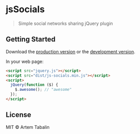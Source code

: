 # jsSocials

> Simple social networks sharing jQuery plugin


## Getting Started

Download the [production version][min] or the [development version][max].

[min]: https://raw.githubusercontent.com/tabalinas/jquery-js-socials/master/dist/jquery.js-socials.min.js
[max]: https://raw.githubusercontent.com/tabalinas/jquery-js-socials/master/dist/jquery.js-socials.js

In your web page:

```html
<script src="jquery.js"></script>
<script src="dist/js-socials.min.js"></script>
<script>
  jQuery(function ($) {
    $.awesome(); // "awesome"
  });
</script>
```


## License

MIT © Artem Tabalin
